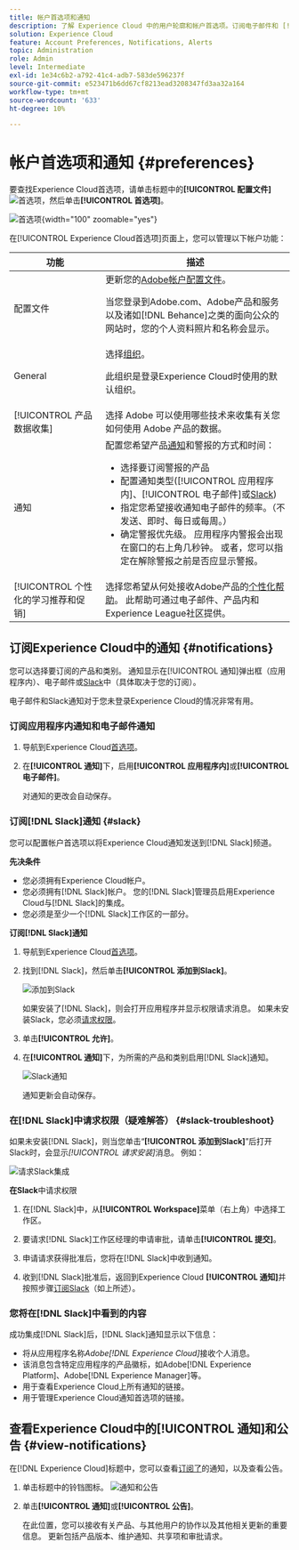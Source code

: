 ```yaml
---
title: 帐户首选项和通知
description: 了解 Experience Cloud 中的用户轮廓和帐户首选项。订阅电子邮件和 [!DNL Slack]的产品通知，并设置产品警报。
solution: Experience Cloud
feature: Account Preferences, Notifications, Alerts
topic: Administration
role: Admin
level: Intermediate
exl-id: 1e34c6b2-a792-41c4-adb7-583de596237f
source-git-commit: e523471b6dd67cf8213ead3208347fd3aa32a164
workflow-type: tm+mt
source-wordcount: '633'
ht-degree: 10%

---
```


# 帐户首选项和通知 {#preferences}

要查找Experience Cloud首选项，请单击标题中的&#x200B;**[!UICONTROL 配置文件]** ![首选项](../assets/preferences-icon-sm.png)，然后单击&#x200B;**[!UICONTROL 首选项]**。

![首选项](../assets/preferences-navigation.png){width="100" zoomable="yes"}

在[!UICONTROL Experience Cloud首选项]页面上，您可以管理以下帐户功能：

| 功能 | 描述 |
|--- |--- |
| 配置文件 | 更新您的[Adobe帐户配置文件](https://account.adobe.com/cn/profile)。 <p>当您登录到Adobe.com、Adobe产品和服务以及诸如[!DNL Behance]之类的面向公众的网站时，您的个人资料照片和名称会显示。 |
| General | 选择[组织](../administration/organizations.md)。<p>此组织是登录Experience Cloud时使用的默认组织。 |
| [!UICONTROL 产品数据收集] | 选择 Adobe 可以使用哪些技术来收集有关您如何使用 Adobe 产品的数据。 |
| 通知 | 配置您希望产品[通知](#subscribe-to-notifications-in-experience-cloud)和警报的方式和时间： <ul><li>选择要订阅警报的产品</li><li>配置通知类型([!UICONTROL 应用程序内]、[!UICONTROL 电子邮件]或[Slack](#slack-notifications))</li><li>指定您希望接收通知电子邮件的频率。（不发送、即时、每日或每周。）</li><li>确定警报优先级。 应用程序内警报会出现在窗口的右上角几秒钟。 或者，您可以指定在解除警报之前是否应显示警报。</li></ul> |
| [!UICONTROL 个性化的学习推荐和促销] | 选择您希望从何处接收Adobe产品的[个性化帮助](personalized-learning.md)。 此帮助可通过电子邮件、产品内和Experience League社区提供。 |

## 订阅Experience Cloud中的通知 {#notifications}

您可以选择要订阅的产品和类别。 通知显示在[!UICONTROL 通知]弹出框（应用程序内）、电子邮件或[Slack](#slack-notifications)中（具体取决于您的订阅）。

电子邮件和Slack通知对于您未登录Experience Cloud的情况非常有用。

### 订阅应用程序内通知和电子邮件通知

1. 导航到Experience Cloud[首选项](https://experience.adobe.com/preferences)。

1. 在&#x200B;**[!UICONTROL 通知]**&#x200B;下，启用&#x200B;**[!UICONTROL 应用程序内]**&#x200B;或&#x200B;**[!UICONTROL 电子邮件]**。

   对通知的更改会自动保存。

### 订阅[!DNL Slack]通知 {#slack}

您可以配置帐户首选项以将Experience Cloud通知发送到[!DNL Slack]频道。

**先决条件**

* 您必须拥有Experience Cloud帐户。
* 您必须拥有[!DNL Slack]帐户。 您的[!DNL Slack]管理员启用Experience Cloud与[!DNL Slack]的集成。
* 您必须是至少一个[!DNL Slack]工作区的一部分。

**订阅[!DNL Slack]通知**

1. 导航到Experience Cloud[首选项](https://experience.adobe.com/preferences)。

1. 找到[!DNL Slack]，然后单击&#x200B;**[!UICONTROL 添加到Slack]**。

   ![添加到Slack](../assets/add-to-slack.png)

   如果安装了[!DNL Slack]，则会打开应用程序并显示权限请求消息。 如果未安装Slack，您必须[请求权限](#slack-troubleshoot)。

1. 单击&#x200B;**[!UICONTROL 允许]**。

1. 在&#x200B;**[!UICONTROL 通知]**&#x200B;下，为所需的产品和类别启用[!DNL Slack]通知。

   ![Slack通知](../assets/slack.png)

   通知更新会自动保存。

### 在[!DNL Slack]中请求权限（疑难解答） {#slack-troubleshoot}

如果未安装[!DNL Slack]，则当您单击“**[!UICONTROL 添加到Slack]**”后打开Slack时，会显示&#x200B;_[!UICONTROL 请求安装]_&#x200B;消息。 例如：

![请求Slack集成](../assets/slack-workspace.png)

**在Slack**&#x200B;中请求权限

1. 在[!DNL Slack]中，从&#x200B;**[!UICONTROL Workspace]**&#x200B;菜单（右上角）中选择工作区。

1. 要请求[!DNL Slack]工作区经理的申请审批，请单击&#x200B;**[!UICONTROL 提交]**。

1. 申请请求获得批准后，您将在[!DNL Slack]中收到通知。

1. 收到[!DNL Slack]批准后，返回到Experience Cloud **[!UICONTROL 通知]**&#x200B;并按照步骤[订阅Slack](#slack-notifications)（如上所述）。

### 您将在[!DNL Slack]中看到的内容

成功集成[!DNL Slack]后，[!DNL Slack]通知显示以下信息：

* 将从应用程序名称&#x200B;_Adobe[!DNL Experience Cloud]_&#x200B;接收个人消息。
* 该消息包含特定应用程序的产品徽标，如Adobe[!DNL Experience Platform]、Adobe[!DNL Experience Manager]等。
* 用于查看Experience Cloud上所有通知的链接。
* 用于管理Experience Cloud通知首选项的链接。

## 查看Experience Cloud中的[!UICONTROL 通知]和公告 {#view-notifications}

在[!DNL Experience Cloud]标题中，您可以查看[订阅了](#notifications)的通知，以及查看公告。

1. 单击标题中的铃铛图标。 ![通知和公告](../assets/bell-icon.png)

1. 单击&#x200B;**[!UICONTROL 通知]**&#x200B;或&#x200B;**[!UICONTROL 公告]**。

   在此位置，您可以接收有关产品、与其他用户的协作以及其他相关更新的重要信息。 更新包括产品版本、维护通知、共享项和审批请求。
